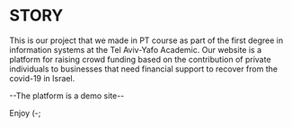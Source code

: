 # STORY
This is our project that we made in PT course as part of the first degree in information systems at the Tel Aviv-Yafo Academic.
Our website is a platform for raising crowd funding based on the contribution of private individuals to businesses that need financial support to recover from the covid-19 in Israel. 

--The platform is a demo site--

Enjoy (-;
